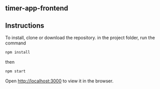 ## timer-app-frontend

## Instructions

To install, clone or download the repository.
in the project folder, run the command

```javascript
npm install
```

then

```javascript
npm start
```

Open [http://localhost:3000](http://localhost:3000) to view it in the browser.
